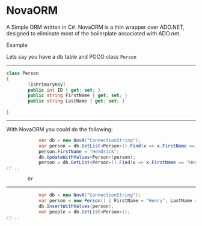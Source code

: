 # NovaORM
A Simple ORM written in C#. NovaORM is a thin wrapper over ADO.NET, designed to eliminate most of the boilerplate associated with ADO.net. 

Example

Lets say you have a db table and POCO class ``Person`` 
***

```C# 
class Person 
{
        [IsPrimaryKey]
        public int ID { get; set; }
        public string FirstName { get; set; }
        public string LastName { get; set; }
        
} 
 ```
***
With NovaORM you could do the following:
```C# 
            var db = new NovA("ConnectionString");
            var person = db.GetList<Person>().Find(x => x.FirstName == "Henry");
            person.FirstName = "Hendrick";
            db.UpdateWithValues<Person>(person);
            person = db.GetList<Person>().Find(x => x.FirstName == "Hendrick");
//...
 ```
		
			Or
***
```C#       
            var db = new NovA("ConnectionString");
            var person = new Person() { FirstName = "Henry", LastName = "Franklin" };
            db.InsertWithValues(person);
            var people = db.GetList<Person>();
//...
```
